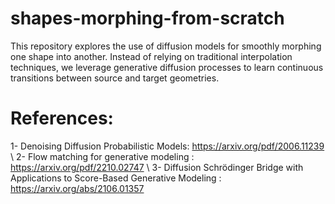# shapes-morphing-from-scratch
This repository explores the use of diffusion models for smoothly morphing one shape into another. Instead of relying on traditional interpolation techniques, we leverage generative diffusion processes to learn continuous transitions between source and target geometries.


# References: 
1- Denoising Diffusion Probabilistic Models: https://arxiv.org/pdf/2006.11239 \\
2- Flow matching for generative modeling : https://arxiv.org/pdf/2210.02747 \\
3- Diffusion Schrödinger Bridge with Applications to Score-Based Generative Modeling : https://arxiv.org/abs/2106.01357

